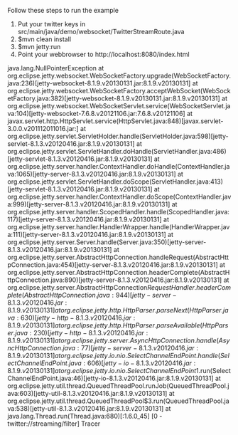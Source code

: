Follow these steps to run the example 

1. Put your twitter keys in src/main/java/demo/websocket/TwitterStreamRoute.java 
2. $mvn clean install
3. $mvn jetty:run 
4. Point your webbrowser to http://localhost:8080/index.html 


java.lang.NullPointerException
	at org.eclipse.jetty.websocket.WebSocketFactory.upgrade(WebSocketFactory.java:236)[jetty-websocket-8.1.9.v20130131.jar:8.1.9.v20130131]
	at org.eclipse.jetty.websocket.WebSocketFactory.acceptWebSocket(WebSocketFactory.java:382)[jetty-websocket-8.1.9.v20130131.jar:8.1.9.v20130131]
	at org.eclipse.jetty.websocket.WebSocketServlet.service(WebSocketServlet.java:104)[jetty-websocket-7.6.8.v20121106.jar:7.6.8.v20121106]
	at javax.servlet.http.HttpServlet.service(HttpServlet.java:848)[javax.servlet-3.0.0.v201112011016.jar:]
	at org.eclipse.jetty.servlet.ServletHolder.handle(ServletHolder.java:598)[jetty-servlet-8.1.3.v20120416.jar:8.1.9.v20130131]
	at org.eclipse.jetty.servlet.ServletHandler.doHandle(ServletHandler.java:486)[jetty-servlet-8.1.3.v20120416.jar:8.1.9.v20130131]
	at org.eclipse.jetty.server.handler.ContextHandler.doHandle(ContextHandler.java:1065)[jetty-server-8.1.3.v20120416.jar:8.1.9.v20130131]
	at org.eclipse.jetty.servlet.ServletHandler.doScope(ServletHandler.java:413)[jetty-servlet-8.1.3.v20120416.jar:8.1.9.v20130131]
	at org.eclipse.jetty.server.handler.ContextHandler.doScope(ContextHandler.java:999)[jetty-server-8.1.3.v20120416.jar:8.1.9.v20130131]
	at org.eclipse.jetty.server.handler.ScopedHandler.handle(ScopedHandler.java:117)[jetty-server-8.1.3.v20120416.jar:8.1.9.v20130131]
	at org.eclipse.jetty.server.handler.HandlerWrapper.handle(HandlerWrapper.java:111)[jetty-server-8.1.3.v20120416.jar:8.1.9.v20130131]
	at org.eclipse.jetty.server.Server.handle(Server.java:350)[jetty-server-8.1.3.v20120416.jar:8.1.9.v20130131]
	at org.eclipse.jetty.server.AbstractHttpConnection.handleRequest(AbstractHttpConnection.java:454)[jetty-server-8.1.3.v20120416.jar:8.1.9.v20130131]
	at org.eclipse.jetty.server.AbstractHttpConnection.headerComplete(AbstractHttpConnection.java:890)[jetty-server-8.1.3.v20120416.jar:8.1.9.v20130131]
	at org.eclipse.jetty.server.AbstractHttpConnection$RequestHandler.headerComplete(AbstractHttpConnection.java:944)[jetty-server-8.1.3.v20120416.jar:8.1.9.v20130131]
	at org.eclipse.jetty.http.HttpParser.parseNext(HttpParser.java:630)[jetty-http-8.1.3.v20120416.jar:8.1.9.v20130131]
	at org.eclipse.jetty.http.HttpParser.parseAvailable(HttpParser.java:230)[jetty-http-8.1.3.v20120416.jar:8.1.9.v20130131]
	at org.eclipse.jetty.server.AsyncHttpConnection.handle(AsyncHttpConnection.java:77)[jetty-server-8.1.3.v20120416.jar:8.1.9.v20130131]
	at org.eclipse.jetty.io.nio.SelectChannelEndPoint.handle(SelectChannelEndPoint.java:606)[jetty-io-8.1.3.v20120416.jar:8.1.9.v20130131]
	at org.eclipse.jetty.io.nio.SelectChannelEndPoint$1.run(SelectChannelEndPoint.java:46)[jetty-io-8.1.3.v20120416.jar:8.1.9.v20130131]
	at org.eclipse.jetty.util.thread.QueuedThreadPool.runJob(QueuedThreadPool.java:603)[jetty-util-8.1.3.v20120416.jar:8.1.9.v20130131]
	at org.eclipse.jetty.util.thread.QueuedThreadPool$3.run(QueuedThreadPool.java:538)[jetty-util-8.1.3.v20120416.jar:8.1.9.v20130131]
	at java.lang.Thread.run(Thread.java:680)[:1.6.0_45]
[0 - twitter://streaming/filter] Tracer                      

